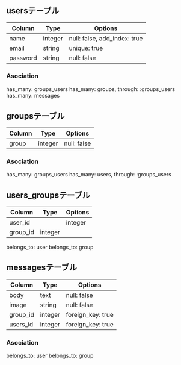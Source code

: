 ## usersテーブル
|Column|Type|Options|
|------|----|-------|
|name|integer|null: false, add_index: true|
|email|string|unique: true|
|password|string|null: false|
### Asociation
has_many: groups_users
has_many: groups, through:  :groups_users
has_many: messages


## groupsテーブル
|Column|Type|Options|
|------|----|-------|
|group| integer| null: false|
### Asociation
has_many: groups_users
has_many: users, through:  :groups_users

## users_groupsテーブル
|Column|Type|Options|
|------|----|-------|
|user_id||integer||
|group_id|integer||
belongs_to: user
belongs_to: group


## messagesテーブル
|Column|Type|Options|
|------|----|-------|
|body|text| null: false|
|image|string| null: false|
|group_id| integer| foreign_key: true|
|users_id| integer| foreign_key: true|
### Asociation
 belongs_to: user
 belongs_to: group